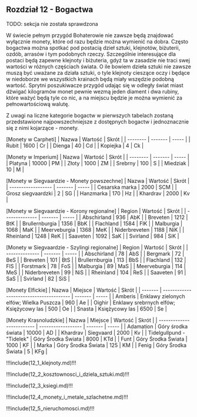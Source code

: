 ## Rozdział 12 -  Bogactwa

TODO: sekcja nie została sprawdzona

W świecie pełnym przygód Bohaterowie nie zawsze będą znajdować wyłącznie monety, które od razu będzie można wymienić na dobra. Często bogactwa można spotkać pod postacią dzieł sztuki, klejnotów, biżuterii, ozdób, arrasów i tym podobnych rzeczy. Szczególnie interesujące dla postaci będą zapewne klejnoty i biżuteria, gdyż ta w zasadzie nie traci swej wartości w różnych częściach świata. O ile bowiem dzieła sztuki nie zawsze muszą być uważane za działa sztuki, o tyle klejnoty cieszące oczy i będące w niedoborze we wszystkich krainach będą miały wszędzie podobną wartość. Sprytni poszukiwacze przygód udając się w odległy świat miast dźwigać kilogramów monet pewnie wezmą jeden diament i dwa rubiny, które ważyć będą tyle co nic, a na miejscu będzie je można wymienić za pełnowartościową walutę.

Z uwagi na liczne kategorie bogactw w pierwszych tabelach zostaną przedstawione najpowszechniejsze z dostępnych bogactw i jednoznacznie się z nimi kojarzące - monety.

[Monety w Carpheti]
| Nazwa    | Wartość | Skrót |
| -------- | ------- | ----- |
| Rubit    | 1600    | Cr    |
| Dienga   |   40    | Cd    |
| Kopiejka |    4    | Ck    |

[Monety w Imperium]
| Nazwa    | Wartość | Skrót |
| -------- | ------- | ----- | 
| Platyna  | 10000   | PM    |
| Złoty    |  1000   | ZM    |
| Srebrny  |   100   | S     |
| Miedziak |    10   | M     |

[Monety w Siegvaardzie - Monety powszechne]
| Nazwa              | Wartość | Skrót |
| ------------------ | ------- | ----- |
| Cesarska marka     | 2000    | SCM   |
| Grosz siegvaardzki |    2    | SG    |
| Hanzmarka          |  170    | Hz    |
| Khardrav           | 2000    | Kv    |

[Monety w Siegvaardzie - Korony regionalne] 
| Region         | Wartość | Skrót |
| -------------- | ------- | ----- |
| Abschirland    |  936    | AbK   |
| Breveten       | 1212    | BtK   |
| Brullernburgia | 1356    | BbK   |
| Flachland      | 1584    | FlK   |
| Malburgia      | 1068    | MaK   |
| Meerveburgia   | 1368    | MeK   |
| Niderbreveten  | 1188    | NiK   |
| Rheinland      | 1248    | ReK   |
| Saaveten       | 1092    | SaK   |
| Svirland       |  984    | SiK   |

[Monety w Siegvaardzie - Szylingi regionalne]
| Region         | Wartość | Skrót |
| -------------- | ------- | ----- |
| Abschirland    |  78     | AbS   |
| Bergmark       |  72     | BeS   |
| Breveten       | 101     | BtS   |
| Brullernburgia | 113     | BbS   |
| Flachland      | 132     | FlS   |
| Forstmark      |  78     | FoS   |
| Malburgia      |  89     | MaS   |
| Meerveburgia   | 114     | MeS   |
| Niderbreveten  |  99     | NiS   |
| Rheinland      | 104     | ReS   |
| Saaveten       |  91     | SaS   |
| Svirland       |  82     | SiS   |

[Monety Elfickie]
| Nazwa   | Miejsce                                 | Wartość | Skrót |
| ------- | --------------------------------------- | ------- | ----- |
| Amberis | Enklawy zielonych elfów; Wielka Puszcza |  960    | Ae    |
| Oighir  | Enklawy srebrnych elfów; Księżycowy las |  500    | Oe    |
| Snasta  | Księżycowy las                          | 6500    | Se    |

[Monety Krasnoludzkie]
| Nazwa                     | Miejsce            | Wartość | Skrót |
| ------------------------- | ------------------ | ------- | ----- |
| Adamation                 | Góry środka świata | 10000   | AD    |
| Khardrav                  | Siegvaard          |  2000   | Kv    |
| Tidelgullpund - "Tidelek" | Góry Środka Świata |  8000   | KTd   |
| Funt                      | Góry Środka Świata |  1000   | KF    |
| Marka                     | Góry Środka Świata |   125   | KM    |
| Fenig                     | Góry Środka Świata |     5   | KFg   |

!!!include(12_1_klejnoty.md)!!!

!!!include(12_2_kosztownosci_i_dziela_sztuki.md)!!!

!!!include(12_3_ksiegi.md)!!!

!!!include(12_4_monety_i_metale_szlachetne.md)!!!

!!!include(12_5_nieruchomosci.md)!!!